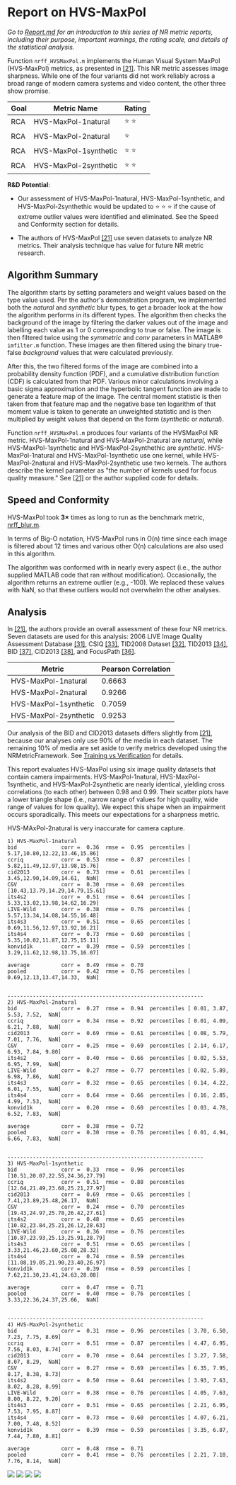 # Report on HVS-MaxPol

_Go to [Report.md](Report.md) for an introduction to this series of NR metric reports, including their purpose, important warnings, the rating scale, and details of the statistical analysis._ 

Function `nrff_HVSMaxPol.m` implements the Human Visual System MaxPol (HVS-MaxPol) metrics, as presented in [[21]](Publications.md). This NR metric assesses image sharpness. While one of the four variants did not work reliably across a broad range of modern camera systems and video content, the other three show promise. 

Goal | Metric Name|Rating
-----|------------|------
RCA  | HVS-MaxPol-1natural | :star: :star: 
RCA  | HVS-MaxPol-2natural | :star:   
RCA  | HVS-MaxPol-1synthetic | :star: :star: 
RCA  | HVS-MaxPol-2synthetic | :star: :star:  

__R&D Potential__: 

- Our assessment of HVS-MaxPol-1natural, HVS-MaxPol-1synthetic, and HVS-MaxPol-2synthethic would be updated to :star: :star: :star: if the cause of extreme outlier values were identified and eliminated. See the Speed and Conformity section for details.

- The authors of HVS-MaxPol [[21]](Publications.md) use seven datasets to analyze NR metrics. Their analysis technique has value for future NR metric research. 

## Algorithm Summary
The algorithm starts by setting parameters and weight values based on the type value used. Per the author's demonstration program, we implemented both the _natural_ and _synthetic_ blur types, to get a broader look at the how the algorithm performs in its different types. The algorithm then checks the background of the image by filtering the darker values out of the image and labelling each value as 1 or 0 corresponding to true or false. The image is then filtered twice using the _symmetric_ and _conv_ parameters in MATLAB® `imfilter.m` function. These images are then filtered using the binary true-false _background_ values that were calculated previously. 

After this, the two filtered forms of the image are combined into a probability density function (PDF), and a cumulative distribution function (CDF) is calculated from that PDF. Various minor calculations involving a basic sigma approximation and the hyperbolic tangent function are made to generate a feature map of the image. The central moment statistic is then taken from that feature map and the negative base ten logarithm of that moment value is taken to generate an unweighted statistic and is then multiplied by weight values that depend on the form (_synthetic_ or _natural_).

Function `nrff_HVSMaxPol.m` produces four variants of the HVSMaxPol NR metric. HVS-MaxPol-1natural and HVS-MaxPol-2natural are _natural_, while HVS-MaxPol-1synthetic and HVS-MaxPol-2synthethic are _synthetic_. HVS-MaxPol-1natural and HVS-MaxPol-1synthetic use one kernel, while HVS-MaxPol-2natural and HVS-MaxPol-2synthetic use two kernels. The authors describe the kernel parameter as "the number of kernels used for focus quality measure." See [[21]](Publications.md) or the author supplied code for details.

## Speed and Conformity
HVS-MaxPol took __3×__ times as long to run as the benchmark metric, [nrff_blur.m](ReportBlur.md).

In terms of Big-O notation, HVS-MaxPol runs in O(n) time since each image is filtered about 12 times and various other O(n) calculations are also used in this algorithm. 

The algorithm was conformed with in nearly every aspect (i.e., the author supplied MATLAB code that ran without modification). Occasionally, the algorithm returns an extreme outlier (e.g., -100). We replaced these values with NaN, so that these outliers would not overwhelm the other analyses.

## Analysis

In [[21]](Publications.md), the authors provide an overall assessment of these four NR metrics. Seven datasets are used for this analysis: 2006 LIVE Image Quality Assessment Database [[31]](Publications.md), CSIQ [[33]](Publications.md), TID2008 Dataset [[32]](Publications.md), TID2013 [[34]](Publications.md), BID [[37]](Publications.md), CID2013 [[38]](Publications.md), and FocusPath [[36]](Publications.md). 

Metric | Pearson Correlation
-------|--------------------
HVS-MaxPol-1natural | 0.6663
HVS-MaxPol-2natural | 0.9266
HVS-MaxPol-1synthetic | 0.7059
HVS-MaxPol-2synthetic | 0.9253

Our analysis of the BID and CID2013 datasets differs slightly from [[21]](Publications.md), because our analyses only use 90% of the media in each dataset. The remaining 10% of media are set aside to verify metrics developed using the NRMetricFramework. See [Training vs Verification](DatasetStructure.md) for details.  

This report evaluates HVS-MaxPol using six image quality datasets that contain camera impairments. 
HVS-MaxPol-1natural, HVS-MaxPol-1synthetic, and HVS-MaxPol-2synthetic are nearly identical, yielding cross correlations (to each other) between 0.98 and 0.99. Their scatter plots have a lower triangle shape (i.e., narrow range of values for high quality, wide range of values for low quality). We expect this shape when an impairment occurs sporadically. This meets our expectations for a sharpness metric. 

HVS-MAxPol-2natural is very inaccurate for camera capture.  
```
1) HVS-MaxPol-1natural 
bid              corr =  0.36  rmse =  0.95  percentiles [ 5.17,10.80,12.22,13.46,15.86]
ccriq            corr =  0.53  rmse =  0.87  percentiles [ 5.82,11.49,12.97,13.98,15.76]
cid2013          corr =  0.73  rmse =  0.61  percentiles [ 3.45,12.90,14.09,14.61,  NaN]
C&V              corr =  0.30  rmse =  0.69  percentiles [10.43,13.79,14.29,14.79,15.61]
its4s2           corr =  0.51  rmse =  0.64  percentiles [ 5.33,13.02,13.98,14.62,16.29]
LIVE-Wild        corr =  0.38  rmse =  0.76  percentiles [ 5.57,13.34,14.08,14.55,16.48]
its4s3           corr =  0.51  rmse =  0.65  percentiles [ 0.69,11.56,12.97,13.92,16.21]
its4s4           corr =  0.73  rmse =  0.60  percentiles [ 5.35,10.02,11.87,12.75,15.11]
konvid1k         corr =  0.39  rmse =  0.59  percentiles [ 3.29,11.62,12.98,13.75,16.07]

average          corr =  0.49  rmse =  0.70
pooled           corr =  0.42  rmse =  0.76  percentiles [ 0.69,12.13,13.47,14.33,  NaN]


--------------------------------------------------------------
2) HVS-MaxPol-2natural 
bid              corr =  0.27  rmse =  0.94  percentiles [ 0.01, 3.87, 5.53, 7.52,  NaN]
ccriq            corr =  0.34  rmse =  0.92  percentiles [ 0.01, 4.09, 6.21, 7.88,  NaN]
cid2013          corr =  0.69  rmse =  0.61  percentiles [ 0.08, 5.79, 7.01, 7.76,  NaN]
C&V              corr =  0.25  rmse =  0.69  percentiles [ 2.14, 6.17, 6.93, 7.84, 9.80]
its4s2           corr =  0.40  rmse =  0.66  percentiles [ 0.02, 5.53, 6.95, 7.99,  NaN]
LIVE-Wild        corr =  0.27  rmse =  0.77  percentiles [ 0.02, 5.89, 6.98, 7.86,  NaN]
its4s3           corr =  0.32  rmse =  0.65  percentiles [ 0.14, 4.22, 6.01, 7.55,  NaN]
its4s4           corr =  0.64  rmse =  0.66  percentiles [ 0.16, 2.85, 4.99, 7.53,  NaN]
konvid1k         corr =  0.20  rmse =  0.60  percentiles [ 0.03, 4.78, 6.52, 7.83,  NaN]

average          corr =  0.38  rmse =  0.72
pooled           corr =  0.30  rmse =  0.76  percentiles [ 0.01, 4.94, 6.66, 7.83,  NaN]


--------------------------------------------------------------
3) HVS-MaxPol-1synthetic 
bid              corr =  0.33  rmse =  0.96  percentiles [10.51,20.07,22.55,24.36,27.79]
ccriq            corr =  0.51  rmse =  0.88  percentiles [12.64,21.49,23.68,25.21,27.97]
cid2013          corr =  0.69  rmse =  0.65  percentiles [ 7.41,23.89,25.48,26.17,  NaN]
C&V              corr =  0.24  rmse =  0.70  percentiles [19.43,24.97,25.78,26.42,27.61]
its4s2           corr =  0.48  rmse =  0.65  percentiles [10.82,23.84,25.21,26.12,28.63]
LIVE-Wild        corr =  0.36  rmse =  0.76  percentiles [10.87,23.93,25.13,25.91,28.79]
its4s3           corr =  0.51  rmse =  0.65  percentiles [ 3.33,21.46,23.60,25.08,28.32]
its4s4           corr =  0.74  rmse =  0.59  percentiles [11.08,19.05,21.90,23.40,26.97]
konvid1k         corr =  0.39  rmse =  0.59  percentiles [ 7.62,21.30,23.41,24.63,28.08]

average          corr =  0.47  rmse =  0.71
pooled           corr =  0.40  rmse =  0.76  percentiles [ 3.33,22.36,24.37,25.66,  NaN]


--------------------------------------------------------------
4) HVS-MaxPol-2synthetic 
bid              corr =  0.31  rmse =  0.96  percentiles [ 3.78, 6.50, 7.23, 7.75, 8.69]
ccriq            corr =  0.51  rmse =  0.87  percentiles [ 4.47, 6.95, 7.56, 8.03, 8.74]
cid2013          corr =  0.70  rmse =  0.64  percentiles [ 3.27, 7.58, 8.07, 8.29,  NaN]
C&V              corr =  0.27  rmse =  0.69  percentiles [ 6.35, 7.95, 8.17, 8.38, 8.73]
its4s2           corr =  0.50  rmse =  0.64  percentiles [ 3.93, 7.63, 8.02, 8.28, 8.99]
LIVE-Wild        corr =  0.38  rmse =  0.76  percentiles [ 4.05, 7.63, 8.00, 8.22, 9.20]
its4s3           corr =  0.51  rmse =  0.65  percentiles [ 2.21, 6.95, 7.53, 7.95, 8.87]
its4s4           corr =  0.73  rmse =  0.60  percentiles [ 4.07, 6.21, 7.00, 7.48, 8.52]
konvid1k         corr =  0.39  rmse =  0.59  percentiles [ 3.35, 6.87, 7.44, 7.80, 8.81]

average          corr =  0.48  rmse =  0.71
pooled           corr =  0.41  rmse =  0.76  percentiles [ 2.21, 7.18, 7.76, 8.14,  NaN]
```
![](images/report_HVSMaxPol-1natural.png)
![](images/report_HVSMaxPol-2natural.png)
![](images/report_HVSMaxPol-1synthetic.png)
![](images/report_HVSMaxPol-2synthetic.png)

